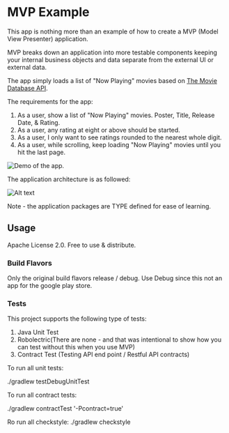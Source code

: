 # MVP Example
This app is nothing more than an example of how to create a MVP (Model View Presenter) application.

MVP breaks down an application into more testable components keeping your internal business objects and data separate from
the external UI or external data.

The app simply loads a list of "Now Playing" movies based on [The Movie Database API](https://developers.themoviedb.org/3/movies/get-now-playing).

The requirements for the app:
1. As a user, show a list of "Now Playing" movies. Poster, Title, Release Date, & Rating. 
2. As a user, any rating at eight or above should be started.
3. As a user, I only want to see ratings rounded to the nearest whole digit. 
4. As a user, while scrolling, keep loading "Now Playing" movies until you hit the last page. 

<img align="center" src="doc/images/demo.gif" alt="Demo of the app."/>

The application architecture is as followed: 

![Alt text](/doc/mvp_detailed_architecture.png?raw=true "App MVP Architecture")

Note - the application packages are TYPE defined for ease of learning.

## Usage

Apache License 2.0. Free to use & distribute.

### Build Flavors

Only the original build flavors release / debug. Use Debug since this
not an app for the google play store.

### Tests

This project supports the following type of tests:

1. Java Unit Test
2. Robolectric(There are none - and that was intentional to show how you can test without this when you use MVP)
3. Contract Test (Testing API end point / Restful API contracts)

To run all unit tests:

./gradlew testDebugUnitTest

To run all contract tests:

./gradlew contractTest '-Pcontract=true'

Ro run all checkstyle:
./gradlew checkstyle